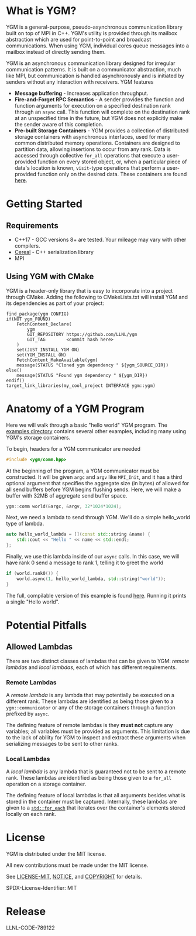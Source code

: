 # What is YGM?
YGM is a general-purpose, pseudo-asynchronous communication library built on top of MPI in C++. YGM's utility is
provided through its mailbox abstraction which are used for point-to-point and broadcast communications. When using YGM,
individual cores queue messages into a mailbox instead of
directly sending them.

YGM is an asynchronous communication library designed for irregular communication patterns. It is built on a
communicator abstraction, much like MPI, but communication is handled asynchronously and is initiated by senders without
any interaction with receivers. YGM features
* **Message buffering** - Increases application throughput.
* **Fire-and-Forget RPC Semantics** - A sender provides the function and function arguments for execution on a specified
  destination rank through an `async` call. This function will complete on the destination rank at an unspecified time
  in the future, but YGM does not explicitly make the sender aware of this completion.
* **Pre-built Storage Containers** - YGM provides a collection of distributed storage containers with asynchronous
  interfaces, used for many common distributed memory operations. Containers are designed to partition data, allowing
insertions to occur from any rank. Data is accessed through collective `for_all` operations that execute a user-provided
function on every stored object, or, when a particular piece of data's location is known, `visit`-type operations that
perform a user-provided function only on the desired data. These containers are found
[here](/include/ygm/container/).

# Getting Started

## Requirements
* C++17 - GCC versions 8+ are tested. Your mileage may vary with other compilers.
* [Cereal](https://github.com/USCiLab/cereal) - C++ serialization library
* MPI

## Using YGM with CMake
YGM is a header-only library that is easy to incorporate into a project through CMake. Adding the following to
CMakeLists.txt will install YGM and its dependencies as part of your project:
```
find_package(ygm CONFIG)
if(NOT ygm_FOUND)
    FetchContent_Declare(
        ygm
        GIT_REPOSITORY https://github.com/LLNL/ygm
        GIT_TAG        <commit hash here>         
    )         
    set(JUST_INSTALL_YGM ON)
    set(YGM_INSTALL ON)
    FetchContent_MakeAvailable(ygm)
    message(STATUS "Cloned ygm dependency " ${ygm_SOURCE_DIR})
else()
    message(STATUS "Found ygm dependency " ${ygm_DIR})
endif()
target_link_libraries(my_cool_project INTERFACE ygm::ygm)
```

# Anatomy of a YGM Program
Here we will walk through a basic "hello world" YGM program. The [examples directory](/examples/) contains several other
examples, including many using YGM's storage containers.

To begin, headers for a YGM communicator are needed
``` C++
#include <ygm/comm.hpp>
```

At the beginning of the program, a YGM communicator must be constructed. It will be given `argc` and `argv` like
`MPI_Init`, and it has a third optional argument that specifies the aggregate size (in bytes) of allowed for all send
buffers before YGM begins flushing sends. Here, we will make a buffer with 32MB of aggregate send buffer space.
``` C++
ygm::comm world(&argc, &argv, 32*1024*1024);
```

Next, we need a lambda to send through YGM. We'll do a simple hello\_world type of lambda.
``` C++
auto hello_world_lambda = [](const std::string &name) {
	std::cout << "Hello " << name << std::endl;
};
```

Finally, we use this lambda inside of our `async` calls. In this case, we will have rank 0 send a message to rank 1,
telling it to greet the world
``` C++
if (world.rank0()) {
	world.async(1, hello_world_lambda, std::string("world"));
}
```

The full, compilable version of this example is found [here](/examples/hello_world.cpp). Running it prints a single
"Hello world".

# Potential Pitfalls

## Allowed Lambdas
There are two distinct classes of lambdas that can be given to YGM: *remote lambdas* and *local lambdas*, each of which
has different requirements.

### Remote Lambdas
A *remote lambda* is any lambda that may potentially be executed on a different rank. These lambdas are identified as
being those given to a `ygm::communicator` or any of the storage containers through a function prefixed by `async`.

The defining feature of remote lambdas is they **must not** capture any variables; all variables must be provided as
arguments. This limitation is due to the lack of
ability for YGM to inspect and extract these arguments when serializing messages to be sent to other ranks.

### Local Lambdas
A *local lambda* is any lambda that is guaranteed not to be sent to a remote rank. These lambdas are identified as being
those given to a `for_all` operation on a storage container.

The defining feature of local lambdas is that all arguments besides what is stored in the container must be captured.
Internally, these lambdas are given to a [`std::for_each`](https://en.cppreference.com/w/cpp/algorithm/for_each) that
iterates over the container's elements stored locally on each rank.

# License
YGM is distributed under the MIT license.

All new contributions must be made under the MIT license.

See [LICENSE-MIT](LICENSE-MIT), [NOTICE](NOTICE), and [COPYRIGHT](COPYRIGHT) for
details.

SPDX-License-Identifier: MIT

# Release
LLNL-CODE-789122
